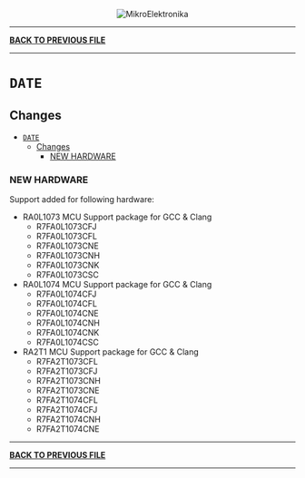<p align="center">
  <img src="http://www.mikroe.com/img/designs/beta/logo_small.png?raw=true" alt="MikroElektronika"/>
</p>

---

**[BACK TO PREVIOUS FILE](../changelog.md)**

---

# `DATE`

## Changes

- [`DATE`](#date)
  - [Changes](#changes)
    - [NEW HARDWARE](#new-hardware)

### NEW HARDWARE

Support added for following hardware:

+ RA0L1073 MCU Support package for GCC & Clang
  + R7FA0L1073CFJ
  + R7FA0L1073CFL
  + R7FA0L1073CNE
  + R7FA0L1073CNH
  + R7FA0L1073CNK
  + R7FA0L1073CSC
+ RA0L1074 MCU Support package for GCC & Clang
  + R7FA0L1074CFJ
  + R7FA0L1074CFL
  + R7FA0L1074CNE
  + R7FA0L1074CNH
  + R7FA0L1074CNK
  + R7FA0L1074CSC
+ RA2T1 MCU Support package for GCC & Clang
  + R7FA2T1073CFL
  + R7FA2T1073CFJ
  + R7FA2T1073CNH
  + R7FA2T1073CNE
  + R7FA2T1074CFL
  + R7FA2T1074CFJ
  + R7FA2T1074CNH
  + R7FA2T1074CNE

---

**[BACK TO PREVIOUS FILE](../changelog.md)**

---
